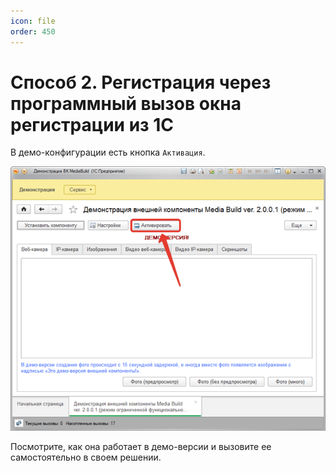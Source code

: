 ```yaml
---
icon: file
order: 450
---
```


# Способ 2. Регистрация через программный вызов окна регистрации из 1С

В демо-конфигурации есть кнопка `Активация`.

![Способ 2](static/01_Способ_2.png)

Посмотрите, как она работает в демо-версии и вызовите ее самостоятельно в своем решении.
